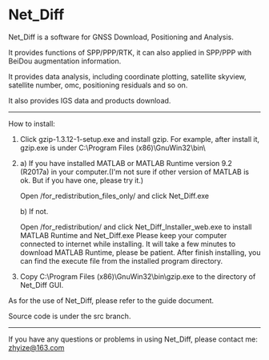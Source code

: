 # Net_Diff

Net_Diff is a software for GNSS Download, Positioning and Analysis.

It provides functions of SPP/PPP/RTK, it can also applied in SPP/PPP with BeiDou augmentation information.

It provides data analysis, including coordinate plotting, satellite skyview, satellite number, omc, positioning residuals and so on.
 
It also provides IGS data and products download.

*****************************************************************************************************
How to install:
1. Click gzip-1.3.12-1-setup.exe and install gzip. For example, after install it, gzip.exe is under C:\Program Files (x86)\GnuWin32\bin\
 
2. a) If you have installed MATLAB or MATLAB Runtime version 9.2 (R2017a) in your computer.(I'm not sure if other version of MATLAB is ok. But if you have one, please try it.)
   
      Open /for_redistribution_files_only/ and click Net_Diff.exe
      
   b) If not.
   
      Open /for_redistribution/ and click Net_Diff_Installer_web.exe to install MATLAB Runtime and Net_Diff.exe
      Please keep your computer connected to internet while installing.
      It will take a few minutes to download MATLAB Runtime, please be patient.
      After finish installing, you can find the execute file from the installed program directory.
      
3. Copy C:\Program Files (x86)\GnuWin32\bin\gzip.exe to the directory of Net_Diff GUI.

As for the use of Net_Diff, please refer to the guide document.

Source code is under the src branch.     
****************************************************************************************************
If you have any questions or problems in using Net_Diff, please contact me:  zhyize@163.com

